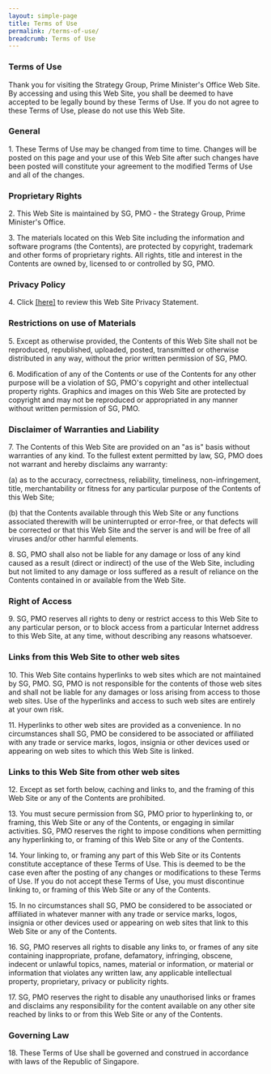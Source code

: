 ```yaml
---
layout: simple-page
title: Terms of Use
permalink: /terms-of-use/
breadcrumb: Terms of Use
---
```

### **Terms of Use**

Thank you for visiting the Strategy Group, Prime Minister's Office Web Site. By accessing and using this Web Site, you shall be deemed to have accepted to be legally bound by these Terms of Use. If you do not agree to these Terms of Use, please do not use this Web Site.

### **General**

<p>1. These Terms of Use may be changed from time to time. Changes will be posted on this page and your use of this Web Site after such changes have been posted will constitute your agreement to the modified Terms of Use and all of the changes.</p>

### **Proprietary Rights**

<p>2. This Web Site is maintained by SG, PMO - the Strategy Group, Prime Minister's Office.</p>

<p>3. The materials located on this Web Site including the information and software programs (the Contents), are protected by copyright, trademark and other forms of proprietary rights. All rights, title and interest in the Contents are owned by, licensed to or controlled by SG, PMO.</p>

### **Privacy Policy**

<p>4. Click <a href="({{"/privacy/" | absolute_url}})">[here]</a> to review this Web Site Privacy Statement.</p>

### **Restrictions on use of Materials**

<p>5. Except as otherwise provided, the Contents of this Web Site shall not be reproduced, republished, uploaded, posted, transmitted or otherwise distributed in any way, without the prior written permission of SG, PMO.</p>

<p>6. Modification of any of the Contents or use of the Contents for any other purpose will be a violation of SG, PMO's copyright and other intellectual property rights. Graphics and images on this Web Site are protected by copyright and may not be reproduced or appropriated in any manner without written permission of SG, PMO.</p>

### **Disclaimer of Warranties and Liability**

<p>7. The Contents of this Web Site are provided on an "as is" basis without warranties of any kind. To the fullest extent permitted by law, SG, PMO does not warrant and hereby disclaims any warranty:</p>

(a) as to the accuracy, correctness, reliability, timeliness, non-infringement, title, merchantability or fitness for any particular purpose of the Contents of this Web Site;</p>

(b) that the Contents available through this Web Site or any functions associated therewith will be uninterrupted or error-free, or that defects will be corrected or that this Web Site and the server is and will be free of all viruses and/or other harmful elements.</p>

<p>8. SG, PMO shall also not be liable for any damage or loss of any kind caused as a result (direct or indirect) of the use of the Web Site, including but not limited to any damage or loss suffered as a result of reliance on the Contents contained in or available from the Web Site.</p>

### **Right of Access**

<p>9. SG, PMO reserves all rights to deny or restrict access to this Web Site to any particular person, or to block access from a particular Internet address to this Web Site, at any time, without describing any reasons whatsoever.</p>

### **Links from this Web Site to other web sites**

<p>10. This Web Site contains hyperlinks to web sites which are not maintained by SG, PMO. SG, PMO is not responsible for the contents of those web sites and shall not be liable for any damages or loss arising from access to those web sites. Use of the hyperlinks and access to such web sites are entirely at your own risk.</p>

<p>11. Hyperlinks to other web sites are provided as a convenience. In no circumstances shall SG, PMO be considered to be associated or affiliated with any trade or service marks, logos, insignia or other devices used or appearing on web sites to which this Web Site is linked.</p>

### **Links to this Web Site from other web sites**

<p>12. Except as set forth below, caching and links to, and the framing of this Web Site or any of the Contents are prohibited.</p>

<p>13. You must secure permission from SG, PMO prior to hyperlinking to, or framing, this Web Site or any of the Contents, or engaging in similar activities. SG, PMO reserves the right to impose conditions when permitting any hyperlinking to, or framing of this Web Site or any of the Contents.</p>

<p>14. Your linking to, or framing any part of this Web Site or its Contents constitute acceptance of these Terms of Use. This is deemed to be the case even after the posting of any changes or modifications to these Terms of Use. If you do not accept these Terms of Use, you must discontinue linking to, or framing of this Web Site or any of the Contents.</p>

<p>15. In no circumstances shall SG, PMO be considered to be associated or affiliated in whatever manner with any trade or service marks, logos, insignia or other devices used or appearing on web sites that link to this Web Site or any of the Contents.</p>

<p>16. SG, PMO reserves all rights to disable any links to, or frames of any site containing inappropriate, profane, defamatory, infringing, obscene, indecent or unlawful topics, names, material or information, or material or information that violates any written law, any applicable intellectual property, proprietary, privacy or publicity rights.</p>

<p>17. SG, PMO reserves the right to disable any unauthorised links or frames and disclaims any responsibility for the content available on any other site reached by links to or from this Web Site or any of the Contents.</p>

### **Governing Law**

<p>18. These Terms of Use shall be governed and construed in accordance with laws of the Republic of Singapore.</p>
